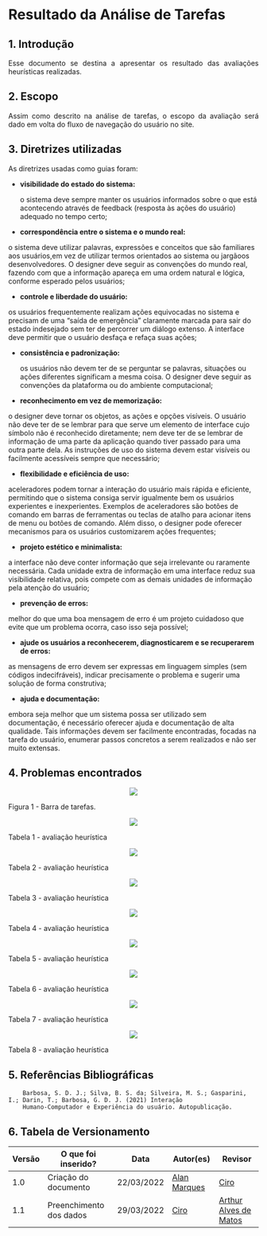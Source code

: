 # Resultado da Análise de Tarefas

## 1. Introdução
<p align='justify'>
  Esse documento se destina a apresentar os resultado das avaliações heurísticas realizadas.
</p>

## 2. Escopo
<p align='justify'>
  Assim como descrito na análise de tarefas, o escopo da avaliação será dado em volta do fluxo de navegação do usuário no site.
</p>

## 3. Diretrizes utilizadas
<p align='justify'>
 As diretrizes usadas como guias foram:
</p>

- **visibilidade do estado do sistema:** 
  <p>
    o sistema deve sempre manter os usuários informados sobre o que está acontecendo através de feedback (resposta às ações do usuário) adequado no tempo certo;
  </p>
- **correspondência entre o sistema e o mundo real:**
  <p>
o sistema deve utilizar palavras, expressões e conceitos que são familiares aos usuários,em vez de utilizar termos orientados ao sistema ou jargãoos desenvolvedores. O designer deve seguir as convenções do mundo real, fazendo com que a informação apareça em uma ordem natural e lógica, conforme esperado pelos usuários;
  </p>

- **controle e liberdade do usuário:**
  <p>
 os usuários frequentemente realizam ações equivocadas no sistema e precisam de uma “saída de emergência” claramente marcada para sair do estado indesejado sem ter de percorrer um diálogo extenso. A interface deve permitir que o usuário desfaça e refaça suas ações;
  </p>

- **consistência e padronização:**
  <p> os usuários não devem ter de se perguntar se palavras, situações ou ações diferentes significam a mesma coisa. O designer deve seguir as convenções da plataforma ou do ambiente computacional;
  </p>

- **reconhecimento em vez de memorização:** 
  <p>
o designer deve tornar os objetos, as ações e opções visíveis. O usuário não deve ter de se lembrar para que serve um elemento de interface cujo símbolo não é reconhecido diretamente; nem deve ter de se lembrar de informação de uma parte da aplicação quando tiver passado para uma outra parte dela. As instruções de uso do sistema devem estar visíveis ou facilmente acessíveis sempre que necessário;
  </p>

- **flexibilidade e eficiência de uso:**
  <p>
 aceleradores podem tornar a interação do usuário mais rápida e eficiente, permitindo que o sistema consiga servir igualmente
bem os usuários experientes e inexperientes. Exemplos de aceleradores são botões de comando em barras de ferramentas ou teclas de atalho para acionar itens de menu ou botões de comando. Além disso, o designer pode oferecer mecanismos para os usuários customizarem ações frequentes;
  </p>

- **projeto estético e minimalista:**
  <p>
 a interface não deve conter informação que seja irrelevante ou raramente necessária. Cada unidade extra de informação em uma interface reduz sua visibilidade relativa, pois compete com as demais unidades de informação pela atenção do usuário;
  </p>

- **prevenção de erros:**
  <p>
 melhor do que uma boa mensagem de erro é um projeto cuidadoso que evite que um problema ocorra, caso isso seja possível;
  </p>

- **ajude os usuários a reconhecerem, diagnosticarem e se recuperarem de erros:** 
  <p>
as mensagens de erro devem ser expressas em linguagem simples (sem códigos indecifráveis), indicar precisamente o problema e sugerir uma solução de forma construtiva;
  </p>

- **ajuda e documentação:**
  <p>
 embora seja melhor que um sistema possa ser utilizado sem documentação, é necessário oferecer ajuda e documentação de alta qualidade. Tais informações devem ser facilmente encontradas, focadas na tarefa do usuário, enumerar passos concretos a serem realizados e não ser muito extensas.
  </p>

## 4. Problemas encontrados
<figure align='center'>
  <img src="./assets/imagens/resultadoAnalise/barraDeTarefas.png">
</figure>
Figura 1 - Barra de tarefas.
<figure align='center'>
  <img src="./assets/imagens/resultadoAnalise/tabela1.png">
</figure>
Tabela 1 - avaliação heurística 
<figure align='center'>
  <img src="./assets/imagens/resultadoAnalise/tabela2.png">
</figure>
Tabela 2 - avaliação heurística 
<figure align='center'>
  <img src="./assets/imagens/resultadoAnalise/tabela3.png">
</figure>
Tabela 3 - avaliação heurística 
<figure align='center'>
  <img src="./assets/imagens/resultadoAnalise/tabela4.png">
</figure>
Tabela 4 - avaliação heurística 
<figure align='center'>
  <img src="./assets/imagens/resultadoAnalise/tabela5.png">
</figure>
Tabela 5 - avaliação heurística 
<figure align='center'>
  <img src="./assets/imagens/resultadoAnalise/tabela6.png">
</figure>
Tabela 6 - avaliação heurística 
<figure align='center'>
  <img src="./assets/imagens/resultadoAnalise/tabela7.png">
</figure>
Tabela 7 - avaliação heurística 
<figure align='center'>
  <img src="./assets/imagens/resultadoAnalise/tabela8.png">
</figure>
Tabela 8 - avaliação heurística 

## 5. Referências Bibliográficas
        Barbosa, S. D. J.; Silva, B. S. da; Silveira, M. S.; Gasparini, I.; Darin, T.; Barbosa, G. D. J. (2021) Interação
        Humano-Computador e Experiência do usuário. Autopublicação.


##  6. Tabela de Versionamento
Versão |  O que foi inserido? | Data | Autor(es)| Revisor |
---- |----- | ---- | ---- | ---- |
1.0| Criação do documento | 22/03/2022 | [Alan Marques](https://github.com/alan-ms) | [Ciro](https://github.com/ciro-c)  |
1.1 |  Preenchimento dos dados  |29/03/2022| [Ciro](https://github.com/ciro-c) | [Arthur Alves de Matos](https://github.com/Arthur-Gaudium) |

